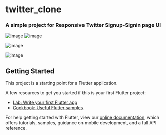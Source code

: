 # twitter_clone

### A simple project for Responsive Twitter Signup-Signin page UI

![image](https://user-images.githubusercontent.com/64553247/194618606-fa4f1847-17ac-4042-8db1-689389a14dd8.png)
![image](https://user-images.githubusercontent.com/64553247/194618644-78b22483-3402-4930-a00a-71653ab536df.png)

![image](https://user-images.githubusercontent.com/64553247/194618871-01d0b6da-347d-4510-96c4-a3936cf87928.png)

![image](https://user-images.githubusercontent.com/64553247/194618777-62a92d6a-56a4-41a3-a10e-39e62f0ea553.png)

## Getting Started

This project is a starting point for a Flutter application.

A few resources to get you started if this is your first Flutter project:

- [Lab: Write your first Flutter app](https://flutter.dev/docs/get-started/codelab)
- [Cookbook: Useful Flutter samples](https://flutter.dev/docs/cookbook)

For help getting started with Flutter, view our
[online documentation](https://flutter.dev/docs), which offers tutorials,
samples, guidance on mobile development, and a full API reference.
